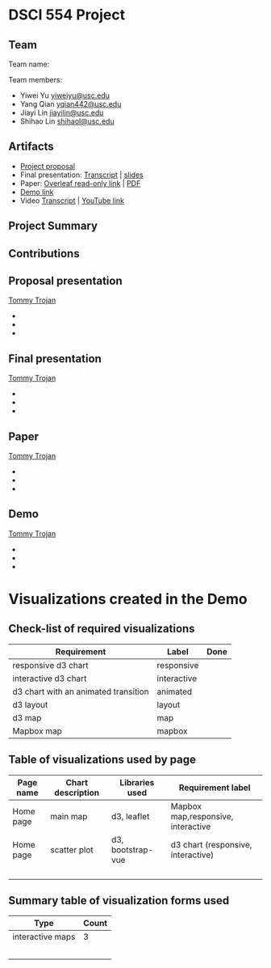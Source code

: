 # DSCI 554 Project

## Team

<!-- 🎒 Complete to include all the information requested. -->

Team name:

Team members:

- Yiwei Yu <yiweiyu@usc.edu>
- Yang Qian <yqian442@usc.edu>
- Jiayi Lin <jiayilin@usc.edu>
- Shihao Lin <shihaol@usc.edu>

## Artifacts

<!-- 🎒 Complete and ensure that all the links work! -->

- [Project proposal]()
- Final presentation: [Transcript](presentation/TRANSCRIPT.md) | [slides](presentation/presentation.pdf)
- Paper: [Overleaf read-only link](https://www.overleaf.com/read/btvmfhdyrbvk) | [PDF](paper/paper.pdf)
- [Demo link](demo/dist/)
- Video [Transcript](video/TRANSCRIPT.md) | [YouTube link]()


## Project Summary

<!-- 🎒 Add a project summary here in 250 words or less. -->

## Contributions

<!-- 🎒 Complete for each project member. -->

## Proposal presentation

[Tommy Trojan](mailto:tommy@usc.edu)

-
-
-

## Final presentation

[Tommy Trojan](mailto:tommy@usc.edu)

-
-
-

## Paper

[Tommy Trojan](mailto:tommy@usc.edu)

-
-
-

## Demo

[Tommy Trojan](mailto:tommy@usc.edu)

-
-
-

# Visualizations created in the Demo

## Check-list of required visualizations

<!-- 🎒 Complete the table using ✅ or ❌. -->

| Requirement                            | Label        | Done |
| -------------------------------------- | ------------ | ---- |
| responsive d3 chart                    | responsive   |      |
| interactive d3 chart                   | interactive  |      |
| d3 chart with an animated transition   | animated     |      |
| d3 layout                              | layout       |      |
| d3 map                                 | map          |      |
| Mapbox map                             | mapbox       |      |

## Table of visualizations used by page

<!-- 🎒 Complete the table using the Label of the required visualizations. -->

| Page name | Chart description | Libraries used | Requirement label |
| --------- | ----------------- | -------------- | ----------------- |
| Home page | main map          | d3, leaflet    | Mapbox map,responsive, interactive  |
| Home page | scatter plot      | d3, bootstrap-vue|  d3 chart (responsive, interactive)  |
|           |                   |                |                   |
|           |                   |                |                   |
|           |                   |                |                   |
|           |                   |                |                   |

## Summary table of visualization forms used

<!-- 🎒 Complete the table . -->

| Type             | Count |
| ---------------- | ----- |
| interactive maps | 3     |
|                  |       |
|                  |       |
|                  |       |
|                  |       |
|                  |       |
